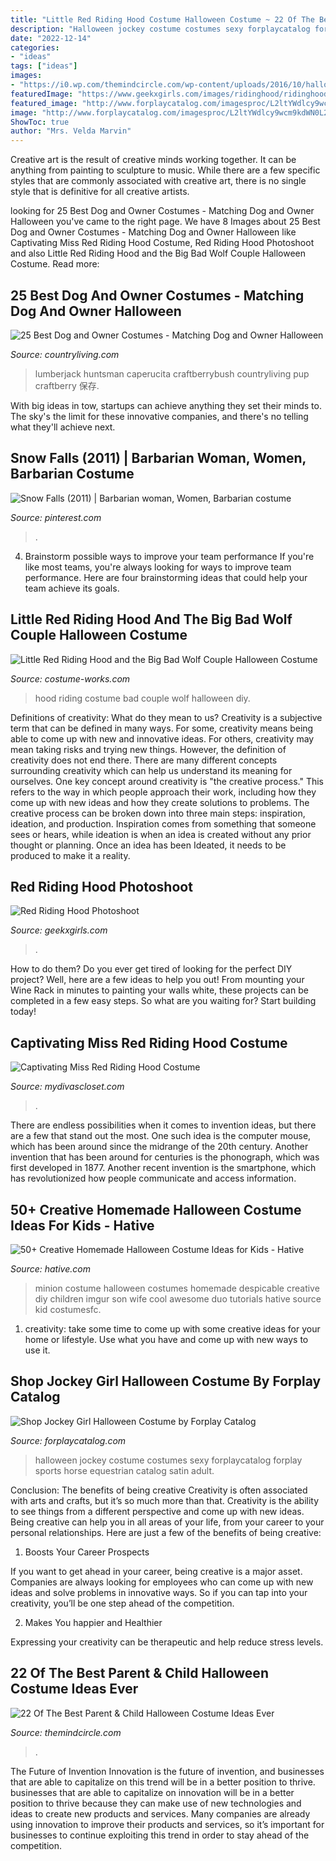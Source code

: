 ```yaml
---
title: "Little Red Riding Hood Costume Halloween Costume ~ 22 Of The Best Parent &amp; Child Halloween Costume Ideas Ever"
description: "Halloween jockey costume costumes sexy forplaycatalog forplay sports horse equestrian catalog satin adult"
date: "2022-12-14"
categories:
- "ideas"
tags: ["ideas"]
images:
- "https://i0.wp.com/themindcircle.com/wp-content/uploads/2016/10/halloween-costume-ideas-for-kids-parents-9.jpg"
featuredImage: "https://www.geekxgirls.com/images/ridinghood/ridinghood07.jpg"
featured_image: "http://www.forplaycatalog.com/imagesproc/L2ltYWdlcy9wcm9kdWN0L2p1bWJvcy81NTg0MjZfbGcuanBn_H_SH583_MW350.jpg"
image: "http://www.forplaycatalog.com/imagesproc/L2ltYWdlcy9wcm9kdWN0L2p1bWJvcy81NTg0MjZfbGcuanBn_H_SH583_MW350.jpg"
ShowToc: true
author: "Mrs. Velda Marvin"
---
```



Creative art is the result of creative minds working together. It can be anything from painting to sculpture to music. While there are a few specific styles that are commonly associated with creative art, there is no single style that is definitive for all creative artists.

	

		
looking for 25 Best Dog and Owner Costumes - Matching Dog and Owner Halloween you've came to the right page. We have 8 Images about 25 Best Dog and Owner Costumes - Matching Dog and Owner Halloween like Captivating Miss Red Riding Hood Costume, Red Riding Hood Photoshoot and also Little Red Riding Hood and the Big Bad Wolf Couple Halloween Costume. Read more:
		
    
## 25 Best Dog And Owner Costumes - Matching Dog And Owner Halloween

<img loading=lazy src="https://hips.hearstapps.com/clv.h-cdn.co/assets/17/42/1508189349-littleredcostumecraftberrybush-14.jpg?crop=1.0xw:1xh;center,top&amp;resize=480:*" onerror="this.onerror=null;this.src='https://tse2.mm.bing.net/th?id=OIP.DeP28J0ISMUWFSDCW5zblgHaLH&amp;pid=15.1';" alt="25 Best Dog and Owner Costumes - Matching Dog and Owner Halloween">

_Source: countryliving.com_

>lumberjack huntsman caperucita craftberrybush countryliving pup craftberry 保存. 

	

With big ideas in tow, startups can achieve anything they set their minds to. The sky's the limit for these innovative companies, and there's no telling what they'll achieve next.

    
## Snow Falls (2011) | Barbarian Woman, Women, Barbarian Costume

<img loading=lazy src="https://i.pinimg.com/736x/bf/3c/3f/bf3c3ff0727e02fb17dc75cfd65f0053.jpg" onerror="this.onerror=null;this.src='https://tse3.mm.bing.net/th?id=OIP.RzSdD9oENGD4Hi2tUCyNeQHaLS&amp;pid=15.1';" alt="Snow Falls (2011) | Barbarian woman, Women, Barbarian costume">

_Source: pinterest.com_

>. 

	

4. Brainstorm possible ways to improve your team performance
If you're like most teams, you're always looking for ways to improve team performance. Here are four brainstorming ideas that could help your team achieve its goals.

    
## Little Red Riding Hood And The Big Bad Wolf Couple Halloween Costume

<img loading=lazy src="https://photos.costume-works.com/full/little_red_riding_hood_and_the_big_bad_wolf26.jpg" onerror="this.onerror=null;this.src='https://tse1.mm.bing.net/th?id=OIP.MbJoEHTRt7Sn_Wwum4vxswHaKj&amp;pid=15.1';" alt="Little Red Riding Hood and the Big Bad Wolf Couple Halloween Costume">

_Source: costume-works.com_

>hood riding costume bad couple wolf halloween diy. 

	

Definitions of creativity: What do they mean to us?
Creativity is a subjective term that can be defined in many ways. For some, creativity means being able to come up with new and innovative ideas. For others, creativity may mean taking risks and trying new things. However, the definition of creativity does not end there. There are many different concepts surrounding creativity which can help us understand its meaning for ourselves.
One key concept around creativity is "the creative process." This refers to the way in which people approach their work, including how they come up with new ideas and how they create solutions to problems. The creative process can be broken down into three main steps: inspiration, ideation, and production. Inspiration comes from something that someone sees or hears, while ideation is when an idea is created without any prior thought or planning. Once an idea has been Ideated, it needs to be produced to make it a reality.

    
## Red Riding Hood Photoshoot

<img loading=lazy src="https://www.geekxgirls.com/images/ridinghood/ridinghood07.jpg" onerror="this.onerror=null;this.src='https://tse4.mm.bing.net/th?id=OIP.BeEFRRsHtWeB_EsJCmjOdgHaLH&amp;pid=15.1';" alt="Red Riding Hood Photoshoot">

_Source: geekxgirls.com_

>. 

	

How to do them?
Do you ever get tired of looking for the perfect DIY project? Well, here are a few ideas to help you out! From mounting your Wine Rack in minutes to painting your walls white, these projects can be completed in a few easy steps. So what are you waiting for? Start building today!

    
## Captivating Miss Red Riding Hood Costume

<img loading=lazy src="https://sep.yimg.com/ay/mydivascloset/captivating-miss-red-riding-hood-costume-17.jpg" onerror="this.onerror=null;this.src='https://tse3.mm.bing.net/th?id=OIP.YhA-HZ_m0ta8f-ethOeREgHaKf&amp;pid=15.1';" alt="Captivating Miss Red Riding Hood Costume">

_Source: mydivascloset.com_

>. 

	

There are endless possibilities when it comes to invention ideas, but there are a few that stand out the most. One such idea is the computer mouse, which has been around since the midrange of the 20th century. Another invention that has been around for centuries is the phonograph, which was first developed in 1877. Another recent invention is the smartphone, which has revolutionized how people communicate and access information.

    
## 50+ Creative Homemade Halloween Costume Ideas For Kids - Hative

<img loading=lazy src="https://hative.com/wp-content/uploads/2014/03/costumes-for-kids/29-minion-kid-costume-idea.jpg" onerror="this.onerror=null;this.src='https://tse3.mm.bing.net/th?id=OIP.wh_0bScCbcmhKW8w_pUfEgHaJ4&amp;pid=15.1';" alt="50+ Creative Homemade Halloween Costume Ideas for Kids - Hative">

_Source: hative.com_

>minion costume halloween costumes homemade despicable creative diy children imgur son wife cool awesome duo tutorials hative source kid costumesfc. 

	

1. creativity: take some time to come up with some creative ideas for your home or lifestyle. Use what you have and come up with new ways to use it.

    
## Shop Jockey Girl Halloween Costume By Forplay Catalog

<img loading=lazy src="http://www.forplaycatalog.com/imagesproc/L2ltYWdlcy9wcm9kdWN0L2p1bWJvcy81NTg0MjZfbGcuanBn_H_SH583_MW350.jpg" onerror="this.onerror=null;this.src='https://tse4.mm.bing.net/th?id=OIP.GMpbz_vkesLS2rVskz2CwAAAAA&amp;pid=15.1';" alt="Shop Jockey Girl Halloween Costume by Forplay Catalog">

_Source: forplaycatalog.com_

>halloween jockey costume costumes sexy forplaycatalog forplay sports horse equestrian catalog satin adult. 

	

Conclusion: The benefits of being creative
Creativity is often associated with arts and crafts, but it’s so much more than that. Creativity is the ability to see things from a different perspective and come up with new ideas. Being creative can help you in all areas of your life, from your career to your personal relationships.
Here are just a few of the benefits of being creative:

1. Boosts Your Career Prospects

If you want to get ahead in your career, being creative is a major asset. Companies are always looking for employees who can come up with new ideas and solve problems in innovative ways. So if you can tap into your creativity, you’ll be one step ahead of the competition.

2. Makes You happier and Healthier

Expressing your creativity can be therapeutic and help reduce stress levels.

    
## 22 Of The Best Parent &amp; Child Halloween Costume Ideas Ever

<img loading=lazy src="https://i0.wp.com/themindcircle.com/wp-content/uploads/2016/10/halloween-costume-ideas-for-kids-parents-9.jpg" onerror="this.onerror=null;this.src='https://tse3.mm.bing.net/th?id=OIP.FVcXAMJygFAYsfIqeycEigHaIC&amp;pid=15.1';" alt="22 Of The Best Parent &amp; Child Halloween Costume Ideas Ever">

_Source: themindcircle.com_

>. 

	

The Future of Invention
Innovation is the future of invention, and businesses that are able to capitalize on this trend will be in a better position to thrive. businesses that are able to capitalize on innovation will be in a better position to thrive because they can make use of new technologies and ideas to create new products and services. Many companies are already using innovation to improve their products and services, so it’s important for businesses to continue exploiting this trend in order to stay ahead of the competition.

